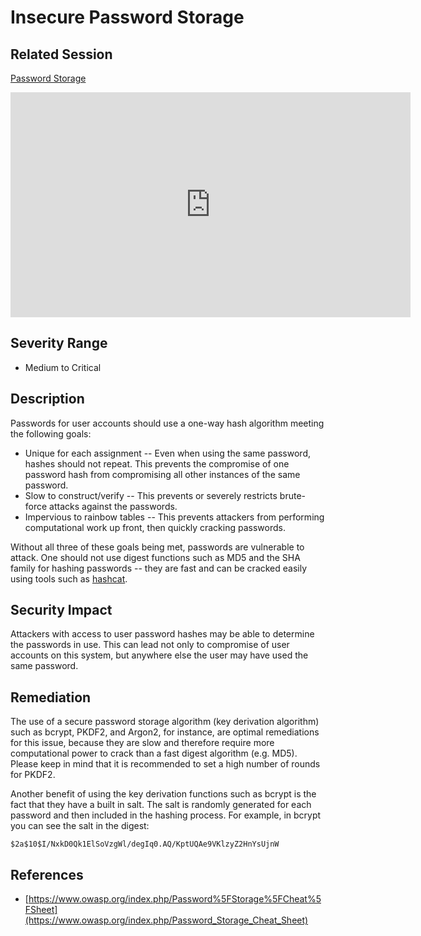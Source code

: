 Insecure Password Storage
=========================

Related Session
---------------

[Password Storage](../sessions/password_storage.md)

<iframe id="ytplayer" type="text/html" width="640" height="360" src="https://www.youtube-nocookie.com/embed/xZ5cxxllgP8?rel=0&autoplay=0&origin=https://hacker101.com" frameborder="0"></iframe>

Severity Range
--------------

- Medium to Critical

Description
-----------

Passwords for user accounts should use a one-way hash algorithm meeting the following goals:

- Unique for each assignment -- Even when using the same password, hashes should not repeat.  This prevents the compromise of one password hash from compromising all other instances of the same password.
- Slow to construct/verify -- This prevents or severely restricts brute-force attacks against the passwords.
- Impervious to rainbow tables -- This prevents attackers from performing computational work up front, then quickly cracking passwords.

Without all three of these goals being met, passwords are vulnerable to attack.  One should not use digest functions such as MD5 and the SHA family for hashing passwords -- they are fast and can be cracked easily using tools such as [hashcat](https://hashcat.net/hashcat/).

Security Impact
---------------

Attackers with access to user password hashes may be able to determine the passwords in use.  This can lead not only to compromise of user accounts on this system, but anywhere else the user may have used the same password.

Remediation
-----------

The use of a secure password storage algorithm (key derivation algorithm) such as bcrypt, PKDF2, and Argon2, for instance, are optimal remediations for this issue, because they are slow and therefore require more computational power to crack than a fast digest algorithm (e.g. MD5).  Please keep in mind that it is recommended to set a high number of rounds for PKDF2.

Another benefit of using the key derivation functions such as bcrypt is the fact that they have a built in salt.  The salt is randomly generated for each password and then included in the hashing process.  For example, in bcrypt you can see the salt in the digest:

```
$2a$10$I/NxkD0Qk1ElSoVzgWl/degIq0.AQ/KptUQAe9VKlzyZ2HnYsUjnW
```

References
----------

- [https://www.owasp.org/index.php/Password%5FStorage%5FCheat%5FSheet](https://www.owasp.org/index.php/Password_Storage_Cheat_Sheet)

